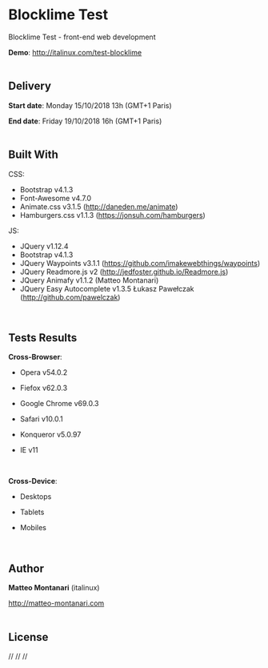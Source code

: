 # Blocklime Test
Blocklime Test - front-end web development

**Demo**: <a href="http://italinux.com/test-blocklime" target="_blank">http://italinux.com/test-blocklime</a>
<br />
<br />

## Delivery
**Start date**:    Monday 15/10/2018 13h (GMT+1 Paris)

**End date**:  Friday 19/10/2018 16h (GMT+1 Paris)
<br />
<br />

## Built With

CSS:
  * Bootstrap v4.1.3
  * Font-Awesome v4.7.0
  * Animate.css v3.1.5 (http://daneden.me/animate)
  * Hamburgers.css v1.1.3 (https://jonsuh.com/hamburgers)

JS:
  * JQuery v1.12.4
  * Bootstrap v4.1.3
  * JQuery Waypoints v3.1.1 (https://github.com/imakewebthings/waypoints)
  * JQuery Readmore.js v2 (http://jedfoster.github.io/Readmore.js)
  * JQuery Animafy v1.1.2 (Matteo Montanari)
  * JQuery Easy Autocomplete v1.3.5 Łukasz Pawełczak (http://github.com/pawelczak)
<br />

## Tests Results

**Cross-Browser**:

  * Opera v54.0.2
    
  * Fiefox v62.0.3
    
  * Google Chrome v69.0.3 
  
  * Safari v10.0.1
    
  * Konqueror v5.0.97

  * IE v11
<br />
 
**Cross-Device**:

   * Desktops
    
   * Tablets
    
   * Mobiles
<br />

## Author

**Matteo Montanari** (italinux)

  http://matteo-montanari.com
<br />
<br />

## License

// // //
